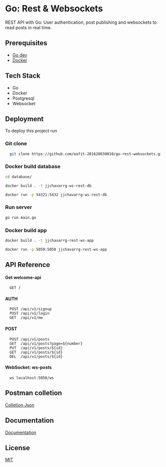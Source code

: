# Go: Rest & Websockets

REST API with Go: User authentication, post publishing and websockets to read posts in real time.

## Prerequisites

- [Go dev](https://go.dev/)
- [Docker](https://www.docker.com/)

## Tech Stack

- Go
- Docker
- Postgresql
- Websocket

## Deployment

To deploy this project run

### Git clone

```bash
  git clone https://github.com/eafit-201620030010/go-rest-websockets.git
```

### Docker build database

```bash
cd database/

docker build . -t jjchavarrg-ws-rest-db

docker run -p 54321:5432 jjchavarrg-ws-rest-db
```

### Run server

```bash
go run main.go
```

### Docker build app

```bash
docker build . -t jjchavarrg-rest-ws-app

docker run -p 5050:5050 jjchavarrg-rest-ws-app
```

## API Reference

#### Get welcome-api

```http
  GET /
```

#### AUTH

```http
  POST /api/v1/signup
  POST /api/v1/login
  GET  /api/v1/me
```

#### POST

```http
  POST /api/v1/posts
  GET  /api/v1/posts?page=${number}
  PUT  /api/v1/posts/${id}
  GET  /api/v1/posts/${id}
  DEL  /api/v1/posts/${id}
```

#### WebSocket: ws-posts

```http
  ws localhost:5050/ws
```

## Postman colletion

[Colletion Json](./postman)

## Documentation

[Documentation](https://platzi.com/cursos/go-rest-websockets/)

## License

[MIT](https://choosealicense.com/licenses/mit/)
